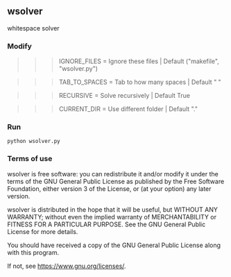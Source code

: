 ## wsolver
whitespace solver

### Modify
>>> IGNORE_FILES  = Ignore these files     | Default ("makefile", "wsolver.py")

>>> TAB_TO_SPACES = Tab to how many spaces | Default "  "

>>> RECURSIVE     = Solve recursively      | Default True

>>> CURRENT_DIR   = Use different folder   | Default "."


### Run
```python wsolver.py```

### Terms of use
wsolver is free software: you can redistribute it and/or modify
it under the terms of the GNU General Public License as published by
the Free Software Foundation, either version 3 of the License, or
(at your option) any later version.

wsolver is distributed in the hope that it will be useful,
but WITHOUT ANY WARRANTY; without even the implied warranty of
MERCHANTABILITY or FITNESS FOR A PARTICULAR PURPOSE.  See the
GNU General Public License for more details.

You should have received a copy of the GNU General Public License
along with this program.

If not, see <https://www.gnu.org/licenses/>.